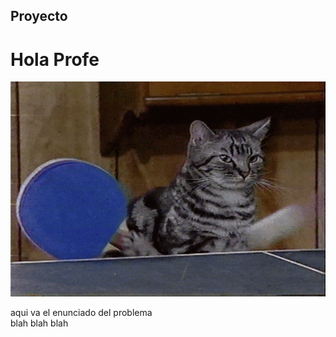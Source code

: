 ## Proyecto

# Hola Profe
![PingPong](./imagenes/paletas.gif)

aqui va el enunciado del problema    
blah blah blah